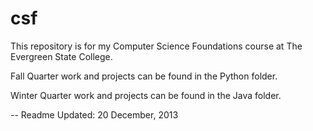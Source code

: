 csf
===

This repository is for my Computer Science Foundations course at The Evergreen State College.

Fall Quarter work and projects can be found in the Python folder.

Winter Quarter work and projects can be found in the Java folder.

-- Readme Updated: 20 December, 2013
